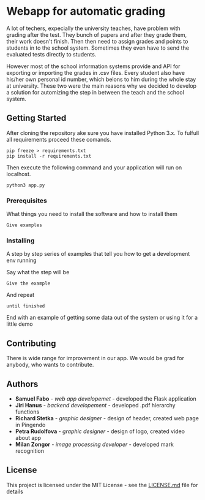 # Webapp for automatic grading

A lot of techers, expecially the university teaches, have problem with grading after the test. They bunch of papers and after they grade them, their work doesn't finish. Then then need to assign grades and points to students in to the school system. Sometimes they even have to send the evaluated tests directly to students. 

However most of the school information systems provide and API for exporting or importing the grades in .csv files. Every student also have his/her own personal id number, which belons to him during the whole stay at university. These two were the main reasons why we decided to develop a solution for automizing the step in between the teach and the school system. 



## Getting Started

After cloning the repository ake sure you have installed Python 3.x. To fulfull all requirements proceed these comands.
```
pip freeze > requirements.txt
pip install -r requirements.txt
```
Then execute the following command and your application will run on localhost.

```
python3 app.py
```

### Prerequisites

What things you need to install the software and how to install them

```
Give examples
```

### Installing

A step by step series of examples that tell you how to get a development env running

Say what the step will be

```
Give the example
```

And repeat

```
until finished
```

End with an example of getting some data out of the system or using it for a little demo

## Contributing

There is wide range for improvement in our app. We would be grad for anybody, who wants to contribute.

## Authors

* **Samuel Fabo** - *web app developemet* - developed the Flask application
* **Jiri Hanus** - *backend developement* - developed .pdf hierarchy functions
* **Richard Stetka** - *graphic designer* - design of header, created web page in Pingendo
* **Petra Rudolfova** - *graphic designer* - design of logo, created video about app
* **Milan Zongor** - *image processing developer* - developed mark recognition

## License

This project is licensed under the MIT License - see the [LICENSE.md](LICENSE.md) file for details
